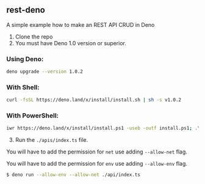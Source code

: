 ## rest-deno

A simple example how to make an REST API CRUD in Deno

1. Clone the repo
2. You must have Deno 1.0 version or superior.

### Using Deno:

```sh
deno upgrade --version 1.0.2
```

### With Shell:

```sh
curl -fsSL https://deno.land/x/install/install.sh | sh -s v1.0.2
```

### With PowerShell:

```sh
iwr https://deno.land/x/install/install.ps1 -useb -outf install.ps1; .\install.ps1 v1.0.2
```

3. Run the `./apis/index.ts` file.

You will have to add the permission for `net` use adding `--allow-net` flag.

You will have to add the permission for `env` use adding `--allow-env` flag.

```sh
$ deno run --allow-env --allow-net ./api/index.ts
```
